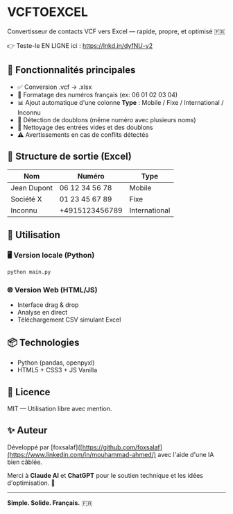 # VCFTOEXCEL

Convertisseur de contacts VCF vers Excel — rapide, propre, et optimisé 🇫🇷

👉 Teste-le EN LIGNE ici : https://lnkd.in/dyfNU-y2

## 🔧 Fonctionnalités principales

* ✅ Conversion .vcf → .xlsx
* 📱 Formatage des numéros français (ex: 06 01 02 03 04)
* 📊 Ajout automatique d'une colonne **Type** : Mobile / Fixe / International / Inconnu
* 🔁 Détection de doublons (même numéro avec plusieurs noms)
* 🧼 Nettoyage des entrées vides et des doublons
* ⚠️ Avertissements en cas de conflits détectés

## 📁 Structure de sortie (Excel)

| Nom         | Numéro         | Type          |
| ----------- | -------------- | ------------- |
| Jean Dupont | 06 12 34 56 78 | Mobile        |
| Société X   | 01 23 45 67 89 | Fixe          |
| Inconnu     | +4915123456789 | International |

## 🚀 Utilisation

### 🖥️ Version locale (Python)

```bash
python main.py
```

### 🌐 Version Web (HTML/JS)

* Interface drag & drop
* Analyse en direct
* Téléchargement CSV simulant Excel

## 📦 Technologies

* Python (pandas, openpyxl)
* HTML5 + CSS3 + JS Vanilla

## 📜 Licence

MIT — Utilisation libre avec mention.

## ✨ Auteur

Développé par [foxsalaf]([https://github.com/foxsalaf](https://www.linkedin.com/in/mouhammad-ahmed/) avec l'aide d'une IA bien câblée.

Merci à **Claude AI** et **ChatGPT** pour le soutien technique et les idées d'optimisation. 🤝

---

**Simple. Solide. Français.** 🇫🇷
